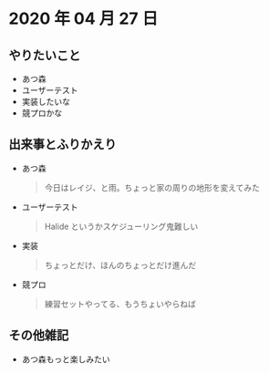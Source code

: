 # 2020 年 04 月 27 日

## やりたいこと

- あつ森
- ユーザーテスト
- 実装したいな
- 競プロかな

## 出来事とふりかえり

- あつ森
  > 今日はレイジ、と雨。ちょっと家の周りの地形を変えてみた
- ユーザーテスト
  > Halide というかスケジューリング鬼難しい
- 実装
  > ちょっとだけ、ほんのちょっとだけ進んだ
- 競プロ
  > 練習セットやってる、もうちょいやらねば

## その他雑記

- あつ森もっと楽しみたい

